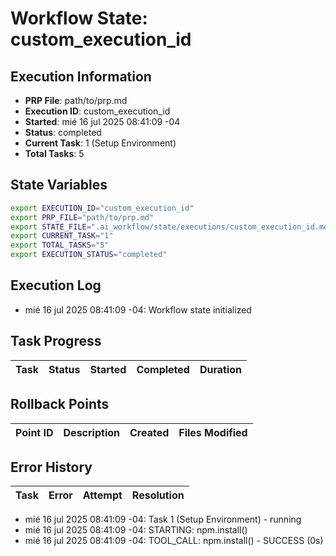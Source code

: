 # Workflow State: custom_execution_id

## Execution Information
- **PRP File**: path/to/prp.md
- **Execution ID**: custom_execution_id
- **Started**: mié 16 jul 2025 08:41:09 -04
- **Status**: completed
- **Current Task**: 1 (Setup Environment)
- **Total Tasks**: 5

## State Variables
```bash
export EXECUTION_ID="custom_execution_id"
export PRP_FILE="path/to/prp.md"
export STATE_FILE=".ai_workflow/state/executions/custom_execution_id.md"
export CURRENT_TASK="1"
export TOTAL_TASKS="5"
export EXECUTION_STATUS="completed"
```

## Execution Log
- mié 16 jul 2025 08:41:09 -04: Workflow state initialized

## Task Progress
| Task | Status | Started | Completed | Duration |
|------|--------|---------|-----------|----------|

## Rollback Points
| Point ID | Description | Created | Files Modified |
|----------|-------------|---------|----------------|

## Error History
| Task | Error | Attempt | Resolution |
|------|-------|---------|------------|

- mié 16 jul 2025 08:41:09 -04: Task 1 (Setup Environment) - running
- mié 16 jul 2025 08:41:09 -04: STARTING: npm.install()
- mié 16 jul 2025 08:41:09 -04: TOOL_CALL: npm.install() - SUCCESS (0s)
